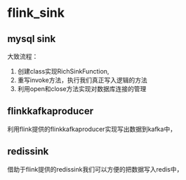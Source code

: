# flink_sink


## mysql sink

大致流程：

1. 创建class实现RichSinkFunction,
2. 重写invoke方法，执行我们真正写入逻辑的方法
3. 利用open和close方法实现对数据库连接的管理


## flinkkafkaproducer

利用flink提供的flinkkafkaproducer实现写出数据到kafka中，

## redissink


借助于flink提供的redissink我们可以方便的把数据写入redis中，














